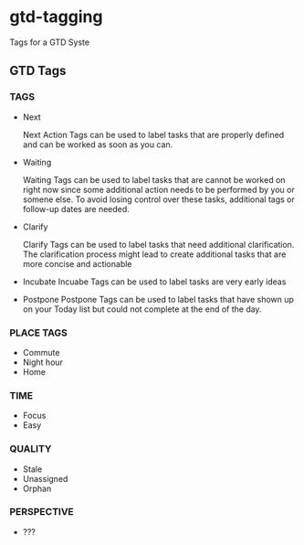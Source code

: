 # gtd-tagging
Tags for a GTD Syste

## GTD Tags


### TAGS
- Next
  
  Next Action Tags can be used to label tasks that are properly defined and can be worked as soon as you can. 
  
- Waiting

  Waiting Tags can be used to label tasks that are cannot be worked on right now since some additional action needs to be performed by you or somene else. To avoid losing control over these tasks, additional tags or follow-up dates are needed.
  
- Clarify

  Clarify Tags can be used to label tasks that need additional clarification. The clarification process might lead to create additional tasks that are more concise and actionable

- Incubate
  Incuabe Tags can be used to label tasks are very early ideas 

- Postpone
  Postpone Tags can be used to label tasks that have shown up on your Today list but could not complete at the end of the day. 

### PLACE TAGS
- Commute
- Night hour
- Home

### TIME
- Focus
- Easy

### QUALITY
- Stale
- Unassigned 
- Orphan

### PERSPECTIVE
- ???



